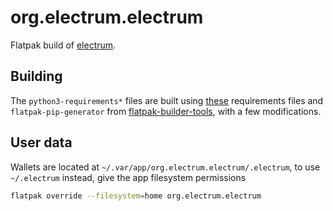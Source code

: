 # org.electrum.electrum

Flatpak build of [electrum](https://electrum.org/#home).

## Building

The `python3-requirements*` files are built
using
[these](https://github.com/spesmilo/electrum/tree/master/contrib/requirements)
requirements files
and `flatpak-pip-generator` from
[flatpak-builder-tools](https://github.com/flatpak/flatpak-builder-tools/), with
a few modifications.


## User data

Wallets are located at `~/.var/app/org.electrum.electrum/.electrum`, to use
`~/.electrum` instead, give the app filesystem permissions

``` sh
flatpak override --filesystem=home org.electrum.electrum 
```
